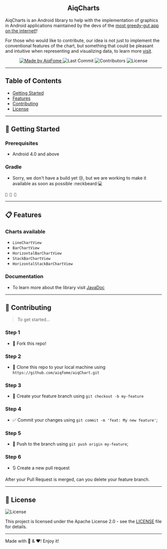 <h2 align="center">
  AiqCharts
</h2>

<p align="">AiqCharts is an Android library to help with the implementation of graphics in Android applications maintained by the devs of the <a href="https://aiqfome.com/">most greedy-gut app on the internet!</a>!</p>
<p>For those who would like to contribute, our idea is not just to implement the conventional features of the chart, but something that could be pleasant and intuitive when representing and visualizing data, to learn more <a href="#-contributing">visit</a>.</p>

<p align="center">
  <a href="https://github.com/aiqfome">
    <img alt="Made by AiqFome" src="https://img.shields.io/badge/made%20by-aiqfome-blueviolet">
  </a>

  <img alt="Last Commit" src="https://img.shields.io/github/last-commit/aiqfome/aiqChart">

  <img alt="Contributors" src="https://img.shields.io/github/contributors/aiqfome/aiqChart">

  <img alt="License" src="https://img.shields.io/github/license/aiqfome/aiqChart">
</p>

---

## Table of Contents

<ul>
  <li><a href="#-getting-started">Getting Started</a></li>
  <li><a href="#-features">Features</a></li>
  <li><a href="#-contributing">Contributing</a></li>
  <li><a href="#-license">License</a></li>
</ul>

---

## 🚀 Getting Started

### Prerequisites

- Android 4.0 and above

### Gradle

- Sorry, we don't have a build yet :cry:, but we are working to make it available as soon as possible :neckbeard::computer:

```
🙈 🙉 🙊
```

---

## 📋 Features

### Charts available
* ``LineChartView``
* ``BarChartView``
* ``HorizontalBarChartView``
* ``StackBarChartView``
* ``HorizontalStackBarChartView``


### Documentation
- To learn more about the library visit [JavaDoc](https://aiqfome.github.io/aiqChart/javadoc)

---

## 🤔 Contributing

> To get started...

### Step 1

- 🍴 Fork this repo!

### Step 2

- 👯 Clone this repo to your local machine using `https://github.com/aiqfome/aiqChart.git`

### Step 3

- 🎋 Create your feature branch using `git checkout -b my-feature`

### Step 4

- ✅ Commit your changes using `git commit -m 'feat: My new feature'`;

### Step 5

- 📌 Push to the branch using `git push origin my-feature`;

### Step 6

- 🔃 Create a new pull request

After your Pull Request is merged, can you delete your feature branch.

---

## 📝 License

<img alt="License" src="https://img.shields.io/github/license/aiqfome/aiqChart">

This project is licensed under the Apache License 2.0 - see the [LICENSE](LICENSE) file for details.

---

Made with :pizza: & :hearts:! Enjoy it!
